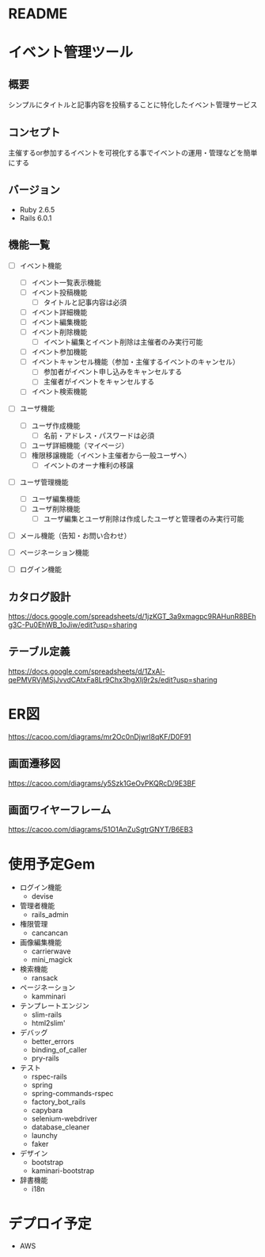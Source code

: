 # README

# イベント管理ツール

## 概要
シンプルにタイトルと記事内容を投稿することに特化したイベント管理サービス

## コンセプト
主催するor参加するイベントを可視化する事でイベントの運用・管理などを簡単にする

## バージョン
- Ruby 2.6.5
- Rails 6.0.1

## 機能一覧
- [ ] イベント機能
  - [ ] イベント一覧表示機能
  - [ ] イベント投稿機能
    - [ ] タイトルと記事内容は必須
  - [ ] イベント詳細機能
  - [ ] イベント編集機能
  - [ ] イベント削除機能
    - [ ] イベント編集とイベント削除は主催者のみ実行可能
  - [ ] イベント参加機能
  - [ ] イベントキャンセル機能（参加・主催するイベントのキャンセル）
    - [ ] 参加者がイベント申し込みをキャンセルする
    - [ ] 主催者がイベントをキャンセルする
  - [ ] イベント検索機能
- [ ] ユーザ機能
  - [ ] ユーザ作成機能
    - [ ] 名前・アドレス・パスワードは必須
  - [ ] ユーザ詳細機能（マイページ）
  - [ ] 権限移譲機能（イベント主催者から一般ユーザへ）
    - [ ] イベントのオーナ権利の移譲
- [ ] ユーザ管理機能
  - [ ] ユーザ編集機能
  - [ ] ユーザ削除機能
    - [ ] ユーザ編集とユーザ削除は作成したユーザと管理者のみ実行可能
- [ ] メール機能（告知・お問い合わせ）
- [ ] ページネーション機能
- [ ] ログイン機能



## カタログ設計
https://docs.google.com/spreadsheets/d/1jzKGT_3a9xmagpc9RAHunR8BEhg3C-Pu0EhWB_1oJiw/edit?usp=sharing
## テーブル定義
https://docs.google.com/spreadsheets/d/1ZxAl-qePMVRVjMSjJvvdCAtxFa8Lr9Chx3hgXIj9r2s/edit?usp=sharing
# ER図
https://cacoo.com/diagrams/mr2Oc0nDjwrl8qKF/D0F91

## 画面遷移図
https://cacoo.com/diagrams/y5Szk1GeOvPKQRcD/9E3BF
## 画面ワイヤーフレーム
https://cacoo.com/diagrams/51O1AnZuSgtrGNYT/B6EB3

# 使用予定Gem
- ログイン機能
  - devise
- 管理者機能
  - rails_admin
- 権限管理
  - cancancan
- 画像編集機能
  - carrierwave
  - mini_magick
- 検索機能
  - ransack
- ページネーション
  - kamminari
- テンプレートエンジン
  - slim-rails
  - html2slim'
- デバッグ
  - better_errors
  - binding_of_caller
  - pry-rails
- テスト
  - rspec-rails
  - spring
  - spring-commands-rspec
  - factory_bot_rails
  - capybara
  - selenium-webdriver
  - database_cleaner
  - launchy
  - faker
- デザイン
  - bootstrap
  - kaminari-bootstrap
- 辞書機能
  - i18n

# デプロイ予定
- AWS
